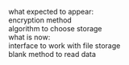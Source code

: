 what expected to appear:<br />
encryption method <br />
algorithm to choose storage <br />
what is now:<br />
interface to work with file storage <br />
blank method to read data